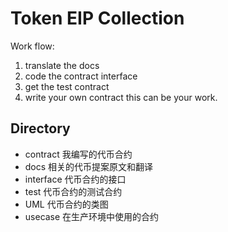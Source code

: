 # Token EIP Collection

Work flow:

1. translate the docs
2. code the contract interface
3. get the test contract
4. write your own contract this can be your work.

## Directory

- contract 我编写的代币合约
- docs 相关的代币提案原文和翻译
- interface 代币合约的接口
- test 代币合约的测试合约
- UML 代币合约的类图
- usecase 在生产环境中使用的合约